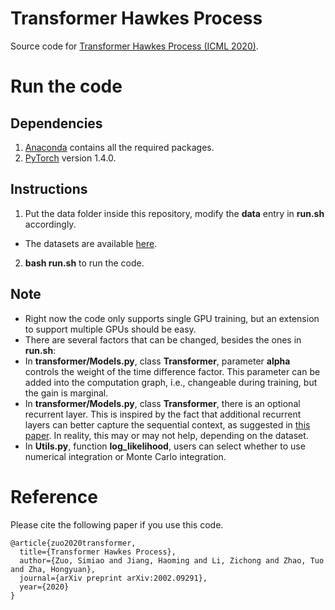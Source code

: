 # Transformer Hawkes Process

Source code for [Transformer Hawkes Process (ICML 2020)](https://arxiv.org/abs/2002.09291).

# Run the code

## Dependencies
1. [Anaconda](https://www.anaconda.com/) contains all the required packages.
2. [PyTorch](https://pytorch.org/) version 1.4.0.

## Instructions
1. Put the data folder inside this repository, modify the **data** entry in **run.sh** accordingly.
 * The datasets are available [here](https://drive.google.com/drive/folders/0BwqmV0EcoUc8UklIR1BKV25YR1U).
2. **bash run.sh** to run the code.

## Note
* Right now the code only supports single GPU training, but an extension to support multiple GPUs should be easy.
* There are several factors that can be changed, besides the ones in **run.sh**:
 * In **transformer/Models.py**, class **Transformer**, parameter **alpha** controls the weight of the time difference factor. This parameter can be added into the computation graph, i.e., changeable during training, but the gain is marginal.
 * In **transformer/Models.py**, class **Transformer**, there is an optional recurrent layer. This  is inspired by the fact that additional recurrent layers can better capture the sequential context, as suggested in [this paper](https://arxiv.org/pdf/1904.09408.pdf). In reality, this may or may not help, depending on the dataset.
 * In **Utils.py**, function **log_likelihood**, users can select whether to use numerical integration or Monte Carlo integration.

# Reference

Please cite the following paper if you use this code.

```
@article{zuo2020transformer,
  title={Transformer Hawkes Process},
  author={Zuo, Simiao and Jiang, Haoming and Li, Zichong and Zhao, Tuo and Zha, Hongyuan},
  journal={arXiv preprint arXiv:2002.09291},
  year={2020}
}
```

